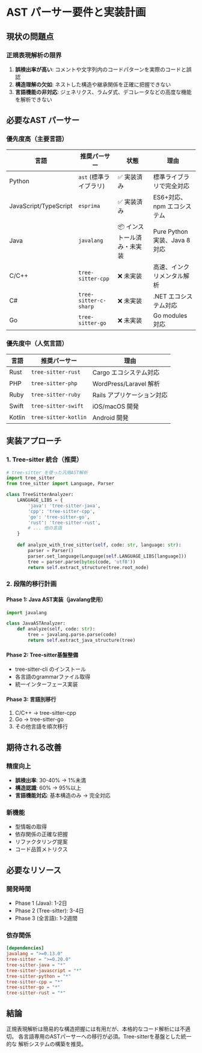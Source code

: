 # AST パーサー要件と実装計画

## 現状の問題点

### 正規表現解析の限界
1. **誤検出率が高い**: コメントや文字列内のコードパターンを実際のコードと誤認
2. **構造理解の欠如**: ネストした構造や継承関係を正確に把握できない
3. **言語機能の非対応**: ジェネリクス、ラムダ式、デコレータなどの高度な機能を解析できない

## 必要なAST パーサー

### 優先度高（主要言語）

| 言語 | 推奨パーサー | 状態 | 理由 |
|------|------------|------|------|
| Python | `ast` (標準ライブラリ) | ✅ 実装済み | 標準ライブラリで完全対応 |
| JavaScript/TypeScript | `esprima` | ✅ 実装済み | ES6+対応、npm エコシステム |
| Java | `javalang` | 📦 インストール済み・未実装 | Pure Python実装、Java 8対応 |
| C/C++ | `tree-sitter-cpp` | ❌ 未実装 | 高速、インクリメンタル解析 |
| C# | `tree-sitter-c-sharp` | ❌ 未実装 | .NET エコシステム対応 |
| Go | `tree-sitter-go` | ❌ 未実装 | Go modules対応 |

### 優先度中（人気言語）

| 言語 | 推奨パーサー | 理由 |
|------|------------|------|
| Rust | `tree-sitter-rust` | Cargo エコシステム対応 |
| PHP | `tree-sitter-php` | WordPress/Laravel 解析 |
| Ruby | `tree-sitter-ruby` | Rails アプリケーション対応 |
| Swift | `tree-sitter-swift` | iOS/macOS 開発 |
| Kotlin | `tree-sitter-kotlin` | Android 開発 |

## 実装アプローチ

### 1. Tree-sitter 統合（推奨）

```python
# tree-sitter を使った汎用AST解析
import tree_sitter
from tree_sitter import Language, Parser

class TreeSitterAnalyzer:
    LANGUAGE_LIBS = {
        'java': 'tree-sitter-java',
        'cpp': 'tree-sitter-cpp',
        'go': 'tree-sitter-go',
        'rust': 'tree-sitter-rust',
        # ... 他の言語
    }
    
    def analyze_with_tree_sitter(self, code: str, language: str):
        parser = Parser()
        parser.set_language(Language(self.LANGUAGE_LIBS[language]))
        tree = parser.parse(bytes(code, 'utf8'))
        return self.extract_structure(tree.root_node)
```

### 2. 段階的移行計画

#### Phase 1: Java AST実装（javalang使用）
```python
import javalang

class JavaASTAnalyzer:
    def analyze(self, code: str):
        tree = javalang.parse.parse(code)
        return self.extract_java_structure(tree)
```

#### Phase 2: Tree-sitter基盤整備
- tree-sitter-cli のインストール
- 各言語のgrammarファイル取得
- 統一インターフェース実装

#### Phase 3: 言語別移行
1. C/C++ → tree-sitter-cpp
2. Go → tree-sitter-go  
3. その他言語を順次移行

## 期待される改善

### 精度向上
- **誤検出率**: 30-40% → 1%未満
- **構造認識**: 60% → 95%以上
- **言語機能対応**: 基本構造のみ → 完全対応

### 新機能
- 型情報の取得
- 依存関係の正確な把握
- リファクタリング提案
- コード品質メトリクス

## 必要なリソース

### 開発時間
- Phase 1 (Java): 1-2日
- Phase 2 (Tree-sitter): 3-4日
- Phase 3 (全言語): 1-2週間

### 依存関係
```toml
[dependencies]
javalang = ">=0.13.0"
tree-sitter = ">=0.20.0"
tree-sitter-java = "*"
tree-sitter-javascript = "*"
tree-sitter-python = "*"
tree-sitter-cpp = "*"
tree-sitter-go = "*"
tree-sitter-rust = "*"
```

## 結論

正規表現解析は簡易的な構造把握には有用だが、本格的なコード解析には不適切。
各言語専用のASTパーサーへの移行が必須。Tree-sitterを基盤とした統一的な
解析システムの構築を推奨。